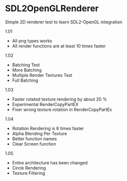 # SDL2OpenGLRenderer

Simple 2D renderer test to learn SDL2-OpenGL integration

1.01
- All png types works
- All render functions are at least 10 times faster

1.02 
- Batching Test
- More Batching
- Multiple Render Textures Test
- Full Batching

1.03
- Faster rotated texture rendering by about 20 %
- Experimental RenderCopyPartEX
- Fixer wrong texture rotation in RenderCopyPartEx

1.04
- Rotation Rendering is 6 times faster
- Alpha Blending Per Texture
- Better function names
- Clear Screen function

1.05
- Entire architecture has been changed
- Circle Rendering 
- Texture Filtering